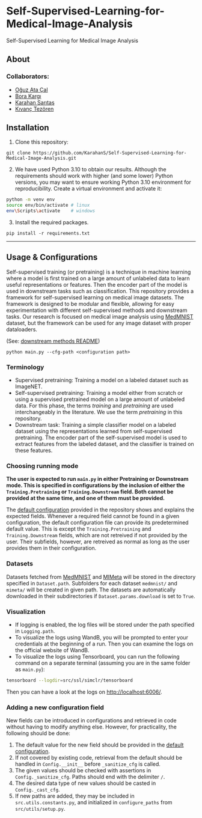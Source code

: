 # Self-Supervised-Learning-for-Medical-Image-Analysis

Self-Supervised Learning for Medical Image Analysis


## About


### Collaborators:
- [Oğuz Ata Çal](https://github.com/OguzAtaCal)
- [Bora Kargı](https://github.com/kargibora)
- [Karahan Sarıtaş](https://github.com/KarahanS)
- [Kıvanç Tezören](https://github.com/kivanctezoren)

## Installation

1. Clone this repository:
```
git clone https://github.com/KarahanS/Self-Supervised-Learning-for-Medical-Image-Analysis.git
```
2. We have used Python 3.10 to obtain our results. Although the requirements should work with higher (and some lower) Python versions, you may want to ensure working Python 3.10 environment for reproducibility. 
 Create a virtual environment and activate it:
```bash
python -m venv env
source env/bin/activate # linux
env\Scripts\activate    # windows
```
3. Install the required packages.
```
pip install -r requirements.txt
```
---

## Usage & Configurations
Self-supervised training (or pretraining) is a technique in machine learning where a model is first trained on a large amount of unlabeled data to learn useful representations or features. Then the encoder part of the model is used in downstream tasks such as classification. This repository provides a framework for self-supervised learning on medical image datasets. The framework is designed to be modular and flexible, allowing for easy experimentation with different self-supervised methods and downstream tasks. Our research is focused on medical image analysis using [MedMNIST](https://medmnist.com/) dataset, but the framework can be used for any image dataset with proper dataloaders.

(See: [downstream methods README](src/downstream/README.md))

```
python main.py --cfg-path <configuration path>
```

### Terminology
* Supervised pretraining: Training a model on a labeled dataset such as ImageNET.
* Self-supervised pretraining: Training a model either from scratch or using a supervised pretrained model on a large amount of unlabeled data. For this phase, the terms _training_ and _pretraining_ are used interchangeably in the literature. We use the term _pretraining_ in this repository.
* Downstream task: Training a simple classifier model on a labeled dataset using the representations learned from self-supervised pretraining. The encoder part of the self-supervised model is used to extract features from the labeled dataset, and the classifier is trained on these features.

### Choosing running mode

**The user is expected to run `main.py` in either Pretraining or Downstream mode. This is specified in configurations by the inclusion of either the `Training.Pretraining` or `Training.Downstream` field. Both cannot be provided at the same time, and one of them must be provided.**

The [default configuration](src/utils/config/defaults.yaml) provided in the repository shows and explains the expected fields. Whenever a required field cannot be found in a given configuration, the default configuration file can provide its predetermined default value. This is except the `Training.Pretraining` and `Training.Downstream` fields, which are not retreived if not provided by the user. Their subfields, however, are retreived as normal as long as the user provides them in their configuration.

### Datasets

Datasets fetched from [MedMNIST](https://medmnist.com/) and [MIMeta](https://www.l2l-challenge.org/data.html) will be stored in the directory specified in `Dataset.path`. Subfolders for each dataset `medmnist/` and `mimeta/` will be created in given path. The datasets are automatically downloaded in their subdirectories if `Dataset.params.download` is set to `True`.

### Visualization

* If logging is enabled, the log files will be stored under the path specified in `Logging.path`.
* To visualize the logs using WandB, you will be prompted to enter your credentials at the beginning of a run. Then you can examine the logs on the official website of WandB.
* To visualize the logs using Tensorboard, you can run the following command on a separate terminal (assuming you are in the same folder as `main.py`):
```bash
tensorboard --logdir=src/ssl/simclr/tensorboard
```
Then you can have a look at the logs on [http://localhost:6006/](http://localhost:6006/).

### Adding a new configuration field

New fields can be introduced in configurations and retrieved in code without having to modify anything else.
However, for practicality, the following should be done:
1. The default value for the new field should be provided in the [default configuration](src/utils/config/defaults.yaml).
2. If not covered by existing code, retrieval from the default should be handled in `Config.__init__` before `_sanitize_cfg` is called.
3. The given values should be checked with assertions in `Config._sanitize_cfg`. Paths should end with the delimiter `/`.
4. The desired data type of new values should be casted in `Config._cast_cfg`.
5. If new paths are added, they may be included in `src.utils.constants.py`, and initialized in `configure_paths` from `src/utils/setup.py`.
